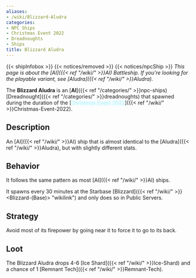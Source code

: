 ```yaml
---
aliases:
- /wiki/Blizzard-Aludra
categories:
- NPC Ships
- Christmas Event 2022
- Dreadnoughts
- Ships
title: Blizzard Aludra
---
```


{{< shipInfobox >}} {{< notices/removed >}} {{< notices/npcShip >}} _This page is about the [AI]({{< ref "/wiki/" >}}AI) Battleship. If you're looking for the playable variant, see [Aludra]({{< ref "/wiki/" >}}Aludra)._

The **Blizzard Aludra** is an [**AI**]({{< ref "/categories/" >}}npc-ships) [Dreadnought]({{< ref "/categories/" >}}dreadnoughts) that spawned during the duration of the [<span style="color:#aef2fe;text-shadow: 1px 1px 10px #aef2fe;">Christmas Event 2022</span>]({{< ref "/wiki/" >}}Christmas-Event-2022).

## Description

An [AI]({{< ref "/wiki/" >}}AI) ship that is almost identical to the [Aludra]({{< ref "/wiki/" >}}Aludra), but with slightly different stats.

## Behavior

It follows the same pattern as most [AI]({{< ref "/wiki/" >}}AI) ships.

It spawns every 30 minutes at the Starbase [Blizzard]({{< ref "/wiki/" >}}<Blizzard-(Base)> "wikilink") and only does so in Public Servers.

## Strategy

Avoid most of its firepower by going near it to force it to go to its back.

## Loot

The Blizzard Aludra drops 4-6 [Ice Shard]({{< ref "/wiki/" >}}Ice-Shard) and a chance of 1 [Remnant Tech]({{< ref "/wiki/" >}}Remnant-Tech).